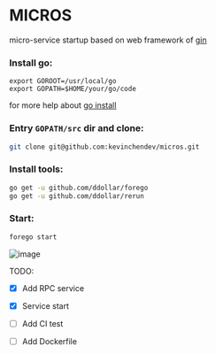 MICROS
======

micro-service startup based on web framework of [gin](https://github.com/gin-gonic/gin)


### Install go:

````shell
export GOROOT=/usr/local/go
export GOPATH=$HOME/your/go/code
````
for more help about [go install](https://golang.org/doc/install#install)

### Entry ```GOPATH/src``` dir and clone:

````sh
git clone git@github.com:kevinchendev/micros.git
````

### Install tools:

````sh
go get -u github.com/ddollar/forego
go get -u github.com/ddollar/rerun
````

### Start:

````sh
forego start
````

![image](http://i1.piimg.com/1949/6f0aadaf6d1de79f.png)

TODO:

- [x] Add RPC service
- [x] Service start
- [ ] Add CI test
- [ ] Add Dockerfile



